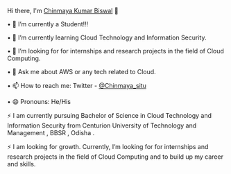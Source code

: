 Hi there, I'm [Chinmaya Kumar Biswal](https://chinmayakumarbiswal.in/) 👋

•	🔭 I’m currently a Student!!!

•	🌱 I’m currently learning Cloud Technology and Information Security.

•	🤔 I’m looking for for internships and research projects in the field of Cloud Computing.

•	💬 Ask me about AWS or any tech related to Cloud.

•	📫 How to reach me:  Twitter - [@Chinmaya_situ](https://twitter.com/Chinmaya_situ?s=09)

•	😄 Pronouns: He/His




⚡ I am currently pursuing Bachelor of Science in Cloud Technology and Information Security  from Centurion University of Technology and Management , BBSR , Odisha .

⚡ I am looking for growth. Currently, I’m looking for for internships and research projects in the field of Cloud Computing and to build up my career and skills. 
